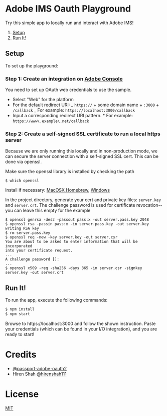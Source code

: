 # Adobe IMS Oauth Playground

Try this simple app to locally run and interact with Adobe IMS!

1.  [Setup](#Setup)
1.  [Run It!](#Run)

## <a name="Setup">Setup</a>

To set up the playground:

### Step 1: Create an integration on [Adobe Console](https://console.adobe.io/)

You need to set up OAuth web credentials to use the sample.

* Select "Web" for the platform
* For the default redirect URI:
  _ `https://` + some domain name + `:3000` + `/callback`
  _ For example: `https://localhost:3000/callback`
* Input a corresponding redirect URI pattern. \* For example: `https://www\.example\.net/callback`

### Step 2: Create a self-signed SSL certificate to run a local https server

Because we are only running this locally and in non-production mode, we can secure the server connection with a self-signed SSL cert. This can be done via openssl.

Make sure the openssl library is installed by checking the path

    $ which openssl

Install if necessary: [MacOSX Homebrew](http://brewformulas.org/Openssl), [Windows](http://gnuwin32.sourceforge.net/packages/openssl.htm)

In the project directory, generate your cert and private key files: `server.key` and `server.crt`. The challenge password is used for certificate revocation-- you can leave this empty for the example

    $ openssl genrsa -des3 -passout pass:x -out server.pass.key 2048
    $ openssl rsa -passin pass:x -in server.pass.key -out server.key
    writing RSA key
    $ rm server.pass.key
    $ openssl req -new -key server.key -out server.csr
    You are about to be asked to enter information that will be incorporated
    into your certificate request.
    ...
    A challenge password []:
    ...
    $ openssl x509 -req -sha256 -days 365 -in server.csr -signkey server.key -out server.crt

## <a name="Run">Run It!</a>

To run the app, execute the following commands:

```sh
$ npm install
$ npm start
```

Browse to https://localhost:3000 and follow the shown instruction. Paste your credentials (which can be found in your I/O integration), and you are ready to start!

# Credits

* [@passport-adobe-oauth2](https://github.com/adobe/passport-adobe-oauth2)
* Hiren Shah [@hirenshah111](https://github.com/hirenshah111)

# License

[MIT](LICENSE)

